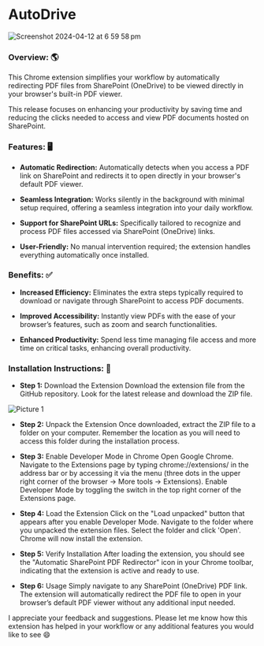 # AutoDrive

![Screenshot 2024-04-12 at 6 59 58 pm](https://github.com/otglotv22/AutoDrive/assets/143334183/96bc7689-6de7-41a4-8d10-17888c04446b)

### **Overview:** 🌎
This Chrome extension simplifies your workflow by automatically redirecting PDF files from SharePoint (OneDrive) to be viewed directly in your browser's built-in PDF viewer. 

This release focuses on enhancing your productivity by saving time and reducing the clicks needed to access and view PDF documents hosted on SharePoint.

### **Features:** 🖥️

- **Automatic Redirection:** Automatically detects when you access a PDF link on SharePoint and redirects it to open directly in your browser's default PDF viewer.

- **Seamless Integration:** Works silently in the background with minimal setup required, offering a seamless integration into your daily workflow.

- **Support for SharePoint URLs:** Specifically tailored to recognize and process PDF files accessed via SharePoint (OneDrive) links.

- **User-Friendly:** No manual intervention required; the extension handles everything automatically once installed.

### **Benefits:** ✅ 

- **Increased Efficiency:** Eliminates the extra steps typically required to download or navigate through SharePoint to access PDF documents.

- **Improved Accessibility:** Instantly view PDFs with the ease of your browser’s features, such as zoom and search functionalities.

- **Enhanced Productivity:** Spend less time managing file access and more time on critical tasks, enhancing overall productivity.

### **Installation Instructions:** 🔨

- **Step 1:** Download the Extension
Download the extension file from the GitHub repository. Look for the latest release and download the ZIP file.

![Picture 1](https://github.com/otglotv22/AutoDrive/assets/143334183/050fbb26-92f9-47db-82f6-2e74534743c7)

- **Step 2:** Unpack the Extension
Once downloaded, extract the ZIP file to a folder on your computer. Remember the location as you will need to access this folder during the installation process.

- **Step 3:** Enable Developer Mode in Chrome
Open Google Chrome.
Navigate to the Extensions page by typing chrome://extensions/ in the address bar or by accessing it via the menu (three dots in the upper right corner of the browser -> More tools -> Extensions).
Enable Developer Mode by toggling the switch in the top right corner of the Extensions page.

- **Step 4:** Load the Extension
Click on the "Load unpacked" button that appears after you enable Developer Mode.
Navigate to the folder where you unpacked the extension files.
Select the folder and click 'Open'. Chrome will now install the extension.

- **Step 5:** Verify Installation
After loading the extension, you should see the "Automatic SharePoint PDF Redirector" icon in your Chrome toolbar, indicating that the extension is active and ready to use.

- **Step 6:** Usage
Simply navigate to any SharePoint (OneDrive) PDF link. The extension will automatically redirect the PDF file to open in your browser’s default PDF viewer without any additional input needed.


I appreciate your feedback and suggestions. Please let me know how this extension has helped in your workflow or any additional features you would like to see 😄 
